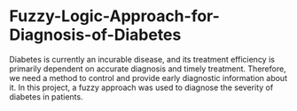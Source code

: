 # Fuzzy-Logic-Approach-for-Diagnosis-of-Diabetes
Diabetes is currently an incurable disease, and its treatment efficiency is primarily dependent on accurate diagnosis and timely treatment. Therefore, we need a method to control and provide early diagnostic information about it. In this project, a fuzzy approach was used to diagnose the severity of diabetes in patients.
